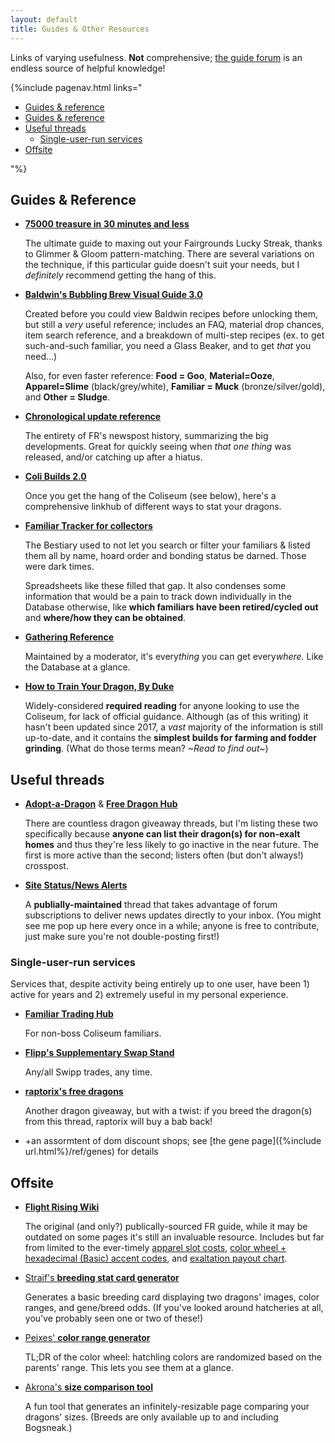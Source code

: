 ```yaml
---
layout: default
title: Guides & Other Resources
---
```

Links of varying usefulness. **Not** comprehensive; [the guide forum](https://www1.flightrising.com/forums/gde) is an endless source of helpful knowledge!

{%include pagenav.html links="<ul><li><a href='#guides-and-reference'>Guides & reference</a></li><li><a href='#guides-and-reference'>Guides & reference</a></li><li><a href='#useful-threads'>Useful threads</a><ul><li><a href='#single-user-run-services'>Single-user-run services</a></li></ul></li><li><a href='#offsite'>Offsite</a></li></ul>"%}

## Guides & Reference

- **[75000 treasure in 30 minutes and less](https://www1.flightrising.com/forums/gde/2518295)**
	
	The ultimate guide to maxing out your Fairgrounds Lucky Streak, thanks to Glimmer & Gloom pattern-matching. There are several variations on the technique, if this particular guide doesn't suit your needs, but I *definitely* recommend getting the hang of this.

- **[Baldwin's Bubbling Brew Visual Guide 3.0](https://www1.flightrising.com/forums/gde/2135917)**

	Created before you could view Baldwin recipes before unlocking them, but still a *very* useful reference; includes an FAQ, material drop chances, item search reference, and a breakdown of multi-step recipes (ex. to get such-and-such familiar, you need a Glass Beaker, and to get *that* you need…)
	
	Also, for even faster reference: **Food = Goo**, **Material=Ooze**, **Apparel=Slime** (black/grey/white), **Familiar = Muck** (bronze/silver/gold), and **Other = Sludge**.

- **[Chronological update reference](https://www1.flightrising.com/forums/gde/2292781)**
	
	The entirety of FR's newspost history, summarizing the big developments. Great for quickly seeing when *that one thing* was released, and/or catching up after a hiatus.
	
- **[Coli Builds 2.0](https://www1.flightrising.com/forums/gde/2441268)**
	
	Once you get the hang of the Coliseum (see below), here's a comprehensive linkhub of different ways to stat your dragons.

- **[Familiar Tracker for collectors](https://www1.flightrising.com/forums/gde/2158659)**
	
	The Bestiary used to not let you search or filter your familiars & listed them all by name, hoard order and bonding status be darned. Those were dark times.
	
	Spreadsheets like these filled that gap. It also condenses some information that would be a pain to track down individually in the Database otherwise, like **which familiars have been retired/cycled out** and **where/how they can be obtained**.

- **[Gathering Reference](https://www1.flightrising.com/forums/gde/2317182)**
	
	Maintained by a moderator, it's every*thing* you can get every*where.* Like the Database at a glance.
	
- **[How to Train Your Dragon, By Duke](https://www1.flightrising.com/forums/gde/1040710)**
	
	Widely-considered **required reading** for anyone looking to use the Coliseum, for lack of official guidance. Although (as of this writing) it hasn't been updated since 2017, a *vast* majority of the information is still up-to-date, and it contains the **simplest builds for farming and fodder grinding**. (What do those terms mean? *~Read to find out~*)

## Useful threads
- **[Adopt-a-Dragon](https://www1.flightrising.com/forums/drt/2157925)** & **[Free Dragon Hub](https://www1.flightrising.com/forums/drt/1841235)**

	There are countless dragon giveaway threads, but I'm listing these two specifically because **anyone can list their dragon(s) for non-exalt homes** and thus they're less likely to go inactive in the near future. The first is more active than the second; listers often (but don't always!) crosspost.

- **[Site Status/News Alerts](https://www1.flightrising.com/forums/gde/2678477)**
	
	A **publially-maintained** thread that takes advantage of forum subscriptions to deliver news updates directly to your inbox. (You might see me pop up here every once in a while; anyone is free to contribute, just make sure you're not double-posting first!)

### Single-user-run services

Services that, despite activity being entirely up to one user, have been 1) active for years and 2) extremely useful in my personal experience.

- **[Familiar Trading Hub](https://www1.flightrising.com/forums/ibaz/2189722)**
	
	For non-boss Coliseum familiars.

- **[Flipp's Supplementary Swap Stand](https://www1.flightrising.com/forums/ibaz/1935358)**
	
	Any/all Swipp trades, any time.
	
- **[raptorix's free dragons](https://www1.flightrising.com/forums/drt/1311647)**
	
	Another dragon giveaway, but with a twist: if you breed the dragon(s) from this thread, raptorix will buy a bab back!

- +an assormtent of dom discount shops; see [the gene page]({%include url.html%}/ref/genes) for details

## Offsite
- **[Flight Rising Wiki](https://flightrising.fandom.com/wiki/Flight_Rising_Wiki)**
	
	The original (and only?) publically-sourced FR guide, while it may be outdated on some pages it's still an invaluable resource. Includes but far from limited to the ever-timely [apparel slot costs](https://flightrising.fandom.com/wiki/Apparel#Apparel_Slots), [color wheel + hexadecimal (Basic) accent codes](https://flightrising.fandom.com/wiki/Colors#Color_Wheel), and [exaltation payout chart](https://flightrising.fandom.com/wiki/Exalting_Dragons#Exaltation_Payout_by_Level).
	
- [Straif's **breeding stat card generator**](http://keelanrosa.com/fr/)
	
	Generates a basic breeding card displaying two dragons' images, color ranges, and gene/breed odds. (If you've looked around hatcheries at all, you've probably seen one or two of these!)
	
- [Peixes' **color range generator**](http://fr.fintastic.net/)
	
	TL;DR of the color wheel: hatchling colors are randomized based on the parents' range. This lets you see them at a glance.
	
- [Akrona's **size comparison tool**](https://emcall.github.io/dragonsizes/)
	
	A fun tool that generates an infinitely-resizable page comparing your dragons' sizes. (Breeds are only available up to and including Bogsneak.)
